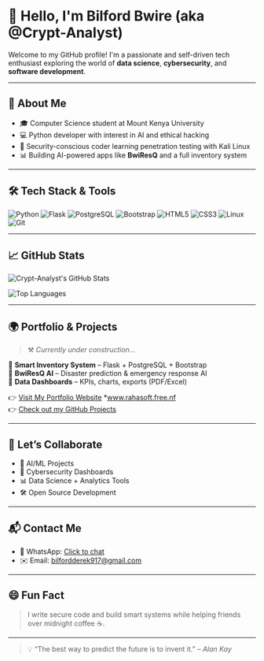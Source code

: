 # 👋 Hello, I'm Bilford Bwire (aka @Crypt-Analyst)

Welcome to my GitHub profile! I'm a passionate and self-driven tech enthusiast exploring the world of **data science**, **cybersecurity**, and **software development**.

---

## 🚀 About Me

- 🎓 Computer Science student at Mount Kenya University  
- 💻 Python developer with interest in AI and ethical hacking  
- 🔐 Security-conscious coder learning penetration testing with Kali Linux  
- 📊 Building AI-powered apps like **BwiResQ** and a full inventory system

---

## 🛠️ Tech Stack & Tools

![Python](https://img.shields.io/badge/-Python-3776AB?style=flat&logo=python&logoColor=white)
![Flask](https://img.shields.io/badge/-Flask-000000?style=flat&logo=flask)
![PostgreSQL](https://img.shields.io/badge/-PostgreSQL-336791?style=flat&logo=postgresql&logoColor=white)
![Bootstrap](https://img.shields.io/badge/-Bootstrap-563D7C?style=flat&logo=bootstrap)
![HTML5](https://img.shields.io/badge/-HTML5-E34F26?style=flat&logo=html5&logoColor=white)
![CSS3](https://img.shields.io/badge/-CSS3-1572B6?style=flat&logo=css3)
![Linux](https://img.shields.io/badge/-Linux-FCC624?style=flat&logo=linux&logoColor=black)
![Git](https://img.shields.io/badge/-Git-F05032?style=flat&logo=git&logoColor=white)

---

## 📈 GitHub Stats

![Crypt-Analyst's GitHub Stats](https://github-readme-stats.vercel.app/api?username=Crypt-Analyst&show_icons=true&theme=react&hide_rank=false)

![Top Languages](https://github-readme-stats.vercel.app/api/top-langs/?username=Crypt-Analyst&layout=compact&theme=react)

---

## 🌍 Portfolio & Projects

> ⚒️ *Currently under construction...*

🚧 **Smart Inventory System** – Flask + PostgreSQL + Bootstrap  
🤖 **BwiResQ AI** – Disaster prediction & emergency response AI  
🧮 **Data Dashboards** – KPIs, charts, exports (PDF/Excel)

👉 [Visit My Portfolio Website](#) *www.rahasoft.free.nf  
👉 [Check out my GitHub Projects](https://github.com/Crypt-Analyst)

---

## 🤝 Let’s Collaborate

- 🧠 AI/ML Projects
- 🔐 Cybersecurity Dashboards
- 📊 Data Science + Analytics Tools
- 🛠️ Open Source Development

---

## 📬 Contact Me

- 📱 WhatsApp: [Click to chat](https://wa.me/254701482108)
- ✉️ Email: bilfordderek917@gmail.com

---

## 😄 Fun Fact

> I write secure code and build smart systems while helping friends over midnight coffee ☕.

---

> 💡 “The best way to predict the future is to invent it.” – *Alan Kay*
